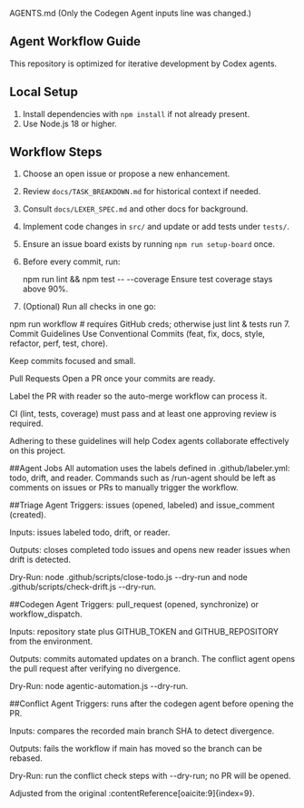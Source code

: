 AGENTS.md
(Only the Codegen Agent inputs line was changed.)

## Agent Workflow Guide

This repository is optimized for iterative development by Codex agents.

## Local Setup
1. Install dependencies with `npm install` if not already present.
2. Use Node.js 18 or higher.

## Workflow Steps
1. Choose an open issue or propose a new enhancement.
2. Review `docs/TASK_BREAKDOWN.md` for historical context if needed.
3. Consult `docs/LEXER_SPEC.md` and other docs for background.
4. Implement code changes in `src/` and update or add tests under `tests/`.
5. Ensure an issue board exists by running `npm run setup-board` once.
6. Before every commit, run:

   npm run lint && npm test -- --coverage
Ensure test coverage stays above 90%.
6. (Optional) Run all checks in one go:


npm run workflow   # requires GitHub creds; otherwise just lint & tests run
7. Commit Guidelines
Use Conventional Commits (feat, fix, docs, style, refactor, perf, test, chore).

Keep commits focused and small.

Pull Requests
Open a PR once your commits are ready.

Label the PR with reader so the auto-merge workflow can process it.

CI (lint, tests, coverage) must pass and at least one approving review is required.

Adhering to these guidelines will help Codex agents collaborate effectively on this project.

##Agent Jobs
All automation uses the labels defined in .github/labeler.yml: todo, drift, and reader. Commands such as /run-agent should be left as comments on issues or PRs to manually trigger the workflow.

##Triage Agent
Triggers: issues (opened, labeled) and issue_comment (created).

Inputs: issues labeled todo, drift, or reader.

Outputs: closes completed todo issues and opens new reader issues when drift is detected.

Dry-Run: node .github/scripts/close-todo.js --dry-run and node .github/scripts/check-drift.js --dry-run.

##Codegen Agent
Triggers: pull_request (opened, synchronize) or workflow_dispatch.

Inputs: repository state plus GITHUB_TOKEN and GITHUB_REPOSITORY from the environment.

Outputs: commits automated updates on a branch. The conflict agent opens the pull request after verifying no divergence.

Dry-Run: node agentic-automation.js --dry-run.

##Conflict Agent
Triggers: runs after the codegen agent before opening the PR.

Inputs: compares the recorded main branch SHA to detect divergence.

Outputs: fails the workflow if main has moved so the branch can be rebased.

Dry-Run: run the conflict check steps with --dry-run; no PR will be opened.


Adjusted from the original :contentReference[oaicite:9]{index=9}.


